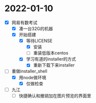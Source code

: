 # 2022-01-10
 - [x] 网易有数考试
   - [x] 凑一台32G的机器
   - [x] 开始搭建
     - [x] 等待LICENSE
       - [x] 安装
       - [ ] 重装低版本centos
     - [x] 学习有道的installer的方式
       - [x] 重新下载下来installer
 - [ ] 重做installer_shell
   - [x] 用node做环境
     - [x] 仅做检查
 - [ ] 九江
   - [ ] 快捷确认和撤销加在图片预览的界面里